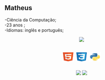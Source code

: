 ## Matheus
-Ciência da Computação;<br>
-23 anos ;<br>
-Idiomas: inglês e português;

<div align="center">
  <a href="https://github.com/matheusatbibol">
  <a href="https://github.com/matheusabtibol?tab=repositories&q=&type=&language=&sort=" target="_blank"><img height="180em" src="https://github-readme-stats.vercel.app/api/top-langs/?username=matheusabtibol&layout=compact&langs_count=7&theme=dark"/><a>


<div style="display: inline_block"><br>

 
  <a href="https://github.com/matheusabtibol?tab=repositories&q=&type=&language=html&sort=" target="_blank"><img align="center" alt="HTML" height="30" width="40" src="https://raw.githubusercontent.com/devicons/devicon/master/icons/html5/html5-original.svg"></a> 
 <a href="https://github.com/matheusabtibol?tab=repositories&q=&type=&language=html&sort=" target="_blank"> <img align="center" alt="CSS" height="30" width="40" src="https://raw.githubusercontent.com/devicons/devicon/master/icons/css3/css3-original.svg"></a>
  <a href="https://github.com/matheusabtibol?tab=repositories&q=&type=&language=python&sort=" target="_blank"><img align="center" alt="Python" height="30" width="40" src="https://raw.githubusercontent.com/devicons/devicon/master/icons/python/python-original.svg"></a>
  
</div>
  
  ##
 
<div> 
 
  <a href = "mailto:matheusabtibol@gmail.com"><img src="https://img.shields.io/badge/-Gmail-%23333?style=for-the-badge&logo=gmail&logoColor=white" target="_blank"></a>
  <a href="https://www.linkedin.com/in/matheus-abtibol-b38572232/" target="_blank"><img src="https://img.shields.io/badge/-LinkedIn-%230077B5?style=for-the-badge&logo=linkedin&logoColor=white" target="_blank"></a> 
 
 </div>
 
</div>
